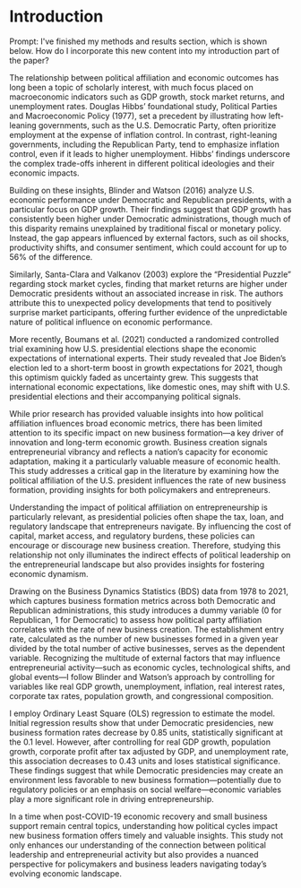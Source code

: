 # Introduction

Prompt: I've finished my methods and results section, which is shown below. How do I incorporate this new content into my introduction part of the paper? 

The relationship between political affiliation and economic outcomes has long been a topic of scholarly interest, with much focus placed on macroeconomic indicators such as GDP growth, stock market returns, and unemployment rates. Douglas Hibbs’ foundational study, Political Parties and Macroeconomic Policy (1977), set a precedent by illustrating how left-leaning governments, such as the U.S. Democratic Party, often prioritize employment at the expense of inflation control. In contrast, right-leaning governments, including the Republican Party, tend to emphasize inflation control, even if it leads to higher unemployment. Hibbs’ findings underscore the complex trade-offs inherent in different political ideologies and their economic impacts.

Building on these insights, Blinder and Watson (2016) analyze U.S. economic performance under Democratic and Republican presidents, with a particular focus on GDP growth. Their findings suggest that GDP growth has consistently been higher under Democratic administrations, though much of this disparity remains unexplained by traditional fiscal or monetary policy. Instead, the gap appears influenced by external factors, such as oil shocks, productivity shifts, and consumer sentiment, which could account for up to 56% of the difference.

Similarly, Santa-Clara and Valkanov (2003) explore the “Presidential Puzzle” regarding stock market cycles, finding that market returns are higher under Democratic presidents without an associated increase in risk. The authors attribute this to unexpected policy developments that tend to positively surprise market participants, offering further evidence of the unpredictable nature of political influence on economic performance.

More recently, Boumans et al. (2021) conducted a randomized controlled trial examining how U.S. presidential elections shape the economic expectations of international experts. Their study revealed that Joe Biden’s election led to a short-term boost in growth expectations for 2021, though this optimism quickly faded as uncertainty grew. This suggests that international economic expectations, like domestic ones, may shift with U.S. presidential elections and their accompanying political signals.

While prior research has provided valuable insights into how political affiliation influences broad economic metrics, there has been limited attention to its specific impact on new business formation—a key driver of innovation and long-term economic growth. Business creation signals entrepreneurial vibrancy and reflects a nation’s capacity for economic adaptation, making it a particularly valuable measure of economic health. This study addresses a critical gap in the literature by examining how the political affiliation of the U.S. president influences the rate of new business formation, providing insights for both policymakers and entrepreneurs.

Understanding the impact of political affiliation on entrepreneurship is particularly relevant, as presidential policies often shape the tax, loan, and regulatory landscape that entrepreneurs navigate. By influencing the cost of capital, market access, and regulatory burdens, these policies can encourage or discourage new business creation. Therefore, studying this relationship not only illuminates the indirect effects of political leadership on the entrepreneurial landscape but also provides insights for fostering economic dynamism.

Drawing on the Business Dynamics Statistics (BDS) data from 1978 to 2021, which captures business formation metrics across both Democratic and Republican administrations, this study introduces a dummy variable (0 for Republican, 1 for Democratic) to assess how political party affiliation correlates with the rate of new business creation. The establishment entry rate, calculated as the number of new businesses formed in a given year divided by the total number of active businesses, serves as the dependent variable. Recognizing the multitude of external factors that may influence entrepreneurial activity—such as economic cycles, technological shifts, and global events—I follow Blinder and Watson’s approach by controlling for variables like real GDP growth, unemployment, inflation, real interest rates, corporate tax rates, population growth, and congressional composition.

I employ Ordinary Least Square (OLS) regression to estimate the model. Initial regression results show that under Democratic presidencies, new business formation rates decrease by 0.85 units, statistically significant at the 0.1 level. However, after controlling for real GDP growth, population growth, corporate profit after tax adjusted by GDP, and unemployment rate, this association decreases to 0.43 units and loses statistical significance. These findings suggest that while Democratic presidencies may create an environment less favorable to new business formation—potentially due to regulatory policies or an emphasis on social welfare—economic variables play a more significant role in driving entrepreneurship. 

In a time when post-COVID-19 economic recovery and small business support remain central topics, understanding how political cycles impact new business formation offers timely and valuable insights. This study not only enhances our understanding of the connection between political leadership and entrepreneurial activity but also provides a nuanced perspective for policymakers and business leaders navigating today’s evolving economic landscape.

